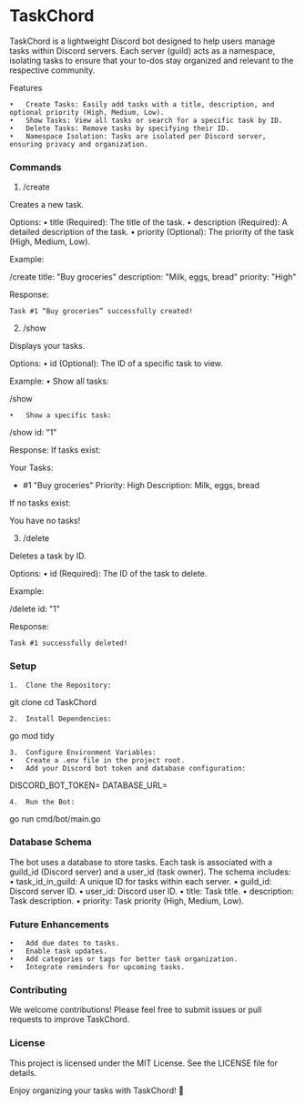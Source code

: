 # TaskChord

TaskChord is a lightweight Discord bot designed to help users manage tasks within Discord servers. Each server (guild) acts as a namespace, isolating tasks to ensure that your to-dos stay organized and relevant to the respective community.

Features

	•	Create Tasks: Easily add tasks with a title, description, and optional priority (High, Medium, Low).
	•	Show Tasks: View all tasks or search for a specific task by ID.
	•	Delete Tasks: Remove tasks by specifying their ID.
	•	Namespace Isolation: Tasks are isolated per Discord server, ensuring privacy and organization.

### Commands

1. /create

Creates a new task.

Options:
•	title (Required): The title of the task.
•	description (Required): A detailed description of the task.
•	priority (Optional): The priority of the task (High, Medium, Low).

Example:

/create title: "Buy groceries" description: "Milk, eggs, bread" priority: "High"

Response:

	Task #1 “Buy groceries” successfully created!

2. /show

Displays your tasks.

Options:
•	id (Optional): The ID of a specific task to view.

Example:
•	Show all tasks:

/show


	•	Show a specific task:

/show id: "1"



Response:
If tasks exist:

Your Tasks:
- #1 "Buy groceries"
  Priority: High
  Description: Milk, eggs, bread

If no tasks exist:

You have no tasks!

3. /delete

Deletes a task by ID.

Options:
•	id (Required): The ID of the task to delete.

Example:

/delete id: "1"

Response:

	Task #1 successfully deleted!

### Setup

	1.	Clone the Repository:

git clone <repository-url>
cd TaskChord


	2.	Install Dependencies:

go mod tidy


	3.	Configure Environment Variables:
	•	Create a .env file in the project root.
	•	Add your Discord bot token and database configuration:

DISCORD_BOT_TOKEN=<your-bot-token>
DATABASE_URL=<your-database-url>


	4.	Run the Bot:

go run cmd/bot/main.go

### Database Schema

The bot uses a database to store tasks. Each task is associated with a guild_id (Discord server) and a user_id (task owner). The schema includes:
•	task_id_in_guild: A unique ID for tasks within each server.
•	guild_id: Discord server ID.
•	user_id: Discord user ID.
•	title: Task title.
•	description: Task description.
•	priority: Task priority (High, Medium, Low).

### Future Enhancements

	•	Add due dates to tasks.
	•	Enable task updates.
	•	Add categories or tags for better task organization.
	•	Integrate reminders for upcoming tasks.

### Contributing

We welcome contributions! Please feel free to submit issues or pull requests to improve TaskChord.

### License

This project is licensed under the MIT License. See the LICENSE file for details.

Enjoy organizing your tasks with TaskChord! 🎉